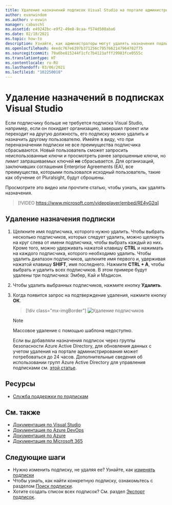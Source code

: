 ```yaml
---
title: Удаление назначений подписок Visual Studio на портале администрирования подписок | Документация Майкрософт
author: evanwindom
ms.author: v-evwin
manager: cabuschl
ms.assetid: e49242bc-e9f2-49e8-8caa-f574d508aba6
ms.date: 02/18/2021
ms.topic: how-to
description: Узнайте, как администраторы могут удалять назначения подписок на портале администрирования подписок Visual Studio.
ms.openlocfilehash: 4eedc767e6397b371256c7957662147964782f75
ms.sourcegitcommit: 79a6be815244f1cfc7b4123afff29983fce0555c
ms.translationtype: HT
ms.contentlocale: ru-RU
ms.lasthandoff: 03/06/2021
ms.locfileid: "102250018"
---
```

# <a name="delete-assignments-in-visual-studio-subscriptions"></a>Удаление назначений в подписках Visual Studio
Если подписчику больше не требуется подписка Visual Studio, например, если он покидает организацию, завершил проект или переходит на другую должность, его подписку можно удалить и назначить другому пользователю. Имейте в виду, что при переназначении подписки не все преимущества подписчика сбрасываются.  Новый пользователь сможет запросить неиспользованные ключи и просмотреть ранее запрошенные ключи, но лимит запрашиваемых ключей **не** сбрасывается.  Для организаций, заключивших соглашения Enterprise Agreements (EA), все преимущества, которыми пользовался исходный пользователь, такие как обучение от Pluralsight, будут сброшены. 

Просмотрите это видео или прочтите статью, чтобы узнать, как удалять назначения.  

> [!VIDEO https://www.microsoft.com/videoplayer/embed/RE4yG2q]

## <a name="delete-a-subscription-assignment"></a>Удаление назначения подписки
1. Щелкните имя подписчика, которого нужно удалить. Чтобы выбрать несколько подписчиков, которых следует удалить, можно щелкнуть на круг слева от имени подписчика, чтобы выбрать каждый из них.  Кроме того, можно удерживать нажатой клавишу **CTRL** и нажимать на каждого подписчика, которого необходимо удалить. Чтобы удалить диапазон подписчиков, щелкните имя первого и, удерживая нажатой клавишу **SHIFT**, имя последнего.  Нажмите **CTRL + A**, чтобы выбрать и удалить всех подписчиков. В этом примере будут удалены три подписчика: Эмбер, Кай и Мэдисон. 
2. Чтобы удалить выбранных подписчиков, нажмите кнопку **Удалить**.
3. Когда появится запрос на подтверждение удаления, нажмите кнопку **ОК**.
   > [!div class="mx-imgBorder"]
   > ![Удаление подписчиков](_img/delete-license/delete-subscribers.png "Выберите пользователей, которых вы хотите удалить, и нажмите кнопку «Удалить». Выбрать несколько подписчиков можно, удерживая клавиши CTRL и SHIFT.")

   > [!NOTE]
   > Массовое удаление с помощью шаблона недоступно. 
   >
   > Если вы добавляли назначения подписок через группы безопасности Azure Active Directory, для обновления данных с учетом удаления на портале администрирования может потребоваться до 24 часов.  Дополнительные сведения об использовании групп Azure Active Directory для управления подписками см. [этой статье](assign-license-bulk.md#use-azure-active-directory-groups-to-assign-subscriptions). 

## <a name="resources"></a>Ресурсы
- [Служба поддержки по подпискам](https://visualstudio.microsoft.com/subscriptions/support/)

## <a name="see-also"></a>См. также
- [Документация по Visual Studio](/visualstudio/)
- [Документация по Azure DevOps](/azure/devops/)
- [Документация по Azure](/azure/)
- [Документация по Microsoft 365](/microsoft-365/)

## <a name="next-steps"></a>Следующие шаги
- Нужно изменить подписку, не удаляя ее?  Узнайте, как [изменять подписки](edit-license.md)
- Чтобы узнать, как найти конкретную подписку, ознакомьтесь с разделом [Поиск подписки](search-license.md).
- Хотите создать список всех подписок?  См. раздел [Экспорт подписок](exporting-subscriptions.md).